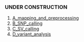 ### UNDER CONSTRUCTION

1. [A_mapping_and_preprocessing](A_mapping_and_preprocessing)
2. [B_SNP_calling](B_SNP_calling)
3. [C_SV_calling](C_SV_calling)
4. [D_variant_analysis](D_variant_analysis)
